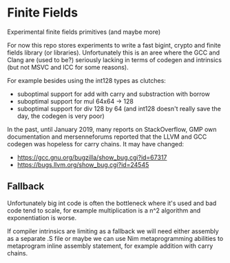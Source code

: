 # Finite Fields
Experimental finite fields primitives (and maybe more)

For now this repo stores experiments to write a fast bigint, crypto and finite fields library (or libraries).
Unfortunately this is an aree where the GCC and Clang are (used to be?) seriously lacking in terms of codegen and intrinsics (but not MSVC and ICC for some reasons).

For example besides using the int128 types as clutches:
- suboptimal support for add with carry and substraction with borrow
- suboptimal support for mul 64x64 -> 128
- suboptimal support for div 128 by 64 (and int128 doesn't really save the day, the codegen is very poor)

In the past, until January 2019, many reports on StackOverflow, GMP own documentation and mersenneforums reported
that the LLVM and GCC codegen was hopeless for carry chains. It may have changed:

- https://gcc.gnu.org/bugzilla/show_bug.cgi?id=67317
- https://bugs.llvm.org/show_bug.cgi?id=24545

## Fallback

Unfortunately big int code is often the bottleneck where it's used and bad code tend to scale, for example multiplication is a n^2 algorithm and exponentiation is worse.

If compiler intrinsics are limiting as a fallback we will need either assembly as a separate .S file or maybe we can use Nim metaprogramming abilities to metaprogram inline assembly statement, for example addition with carry chains.

